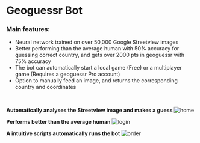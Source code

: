 # Geoguessr Bot

### Main features:

- Neural network trained on over 50,000 Google Streetview images
- Better performing than the average human with 50% accuracy for guessing correct country, and gets over 2000 pts in geoguessr with 75% accuracy
- The bot can automatically start a local game (Free) or a multiplayer game (Requires a geoguessr Pro account)
- Option to manually feed an image, and returns the corresponding country and coordinates

<br />

**Automatically analyses the Streetview image and makes a guess** ![home](https://github.com/TahaInc/geoguessr-bot/blob/main/images/screenshot_1.png?raw=true)

**Performs better than the average human** ![login](https://github.com/TahaInc/geoguessr-bot/blob/main/images/screenshot_2.png?raw=true)

**A intuitive scripts automatically runs the bot** ![order](https://github.com/TahaInc/geoguessr-bot/blob/main/images/screenshot_3.png?raw=true)
